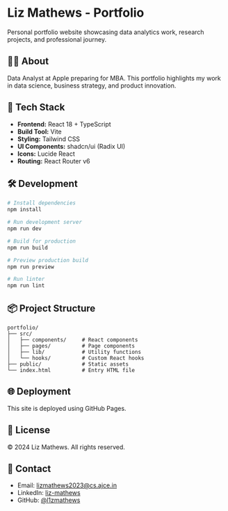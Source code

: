 # Liz Mathews - Portfolio

Personal portfolio website showcasing data analytics work, research projects, and professional journey.

## 👩‍💼 About

Data Analyst at Apple preparing for MBA. This portfolio highlights my work in data science, business strategy, and product innovation.

## 🚀 Tech Stack

- **Frontend:** React 18 + TypeScript
- **Build Tool:** Vite
- **Styling:** Tailwind CSS
- **UI Components:** shadcn/ui (Radix UI)
- **Icons:** Lucide React
- **Routing:** React Router v6

## 🛠️ Development

```bash
# Install dependencies
npm install

# Run development server
npm run dev

# Build for production
npm run build

# Preview production build
npm run preview

# Run linter
npm run lint
```

## 📦 Project Structure

```
portfolio/
├── src/
│   ├── components/     # React components
│   ├── pages/          # Page components
│   ├── lib/            # Utility functions
│   └── hooks/          # Custom React hooks
├── public/             # Static assets
└── index.html          # Entry HTML file
```

## 🌐 Deployment

This site is deployed using GitHub Pages.

## 📄 License

© 2024 Liz Mathews. All rights reserved.

## 📧 Contact

- Email: lizmathews2023@cs.ajce.in
- LinkedIn: [liz-mathews](https://www.linkedin.com/in/liz-mathews-76814023a/)
- GitHub: [@l1zmathews](https://github.com/l1zmathews)

